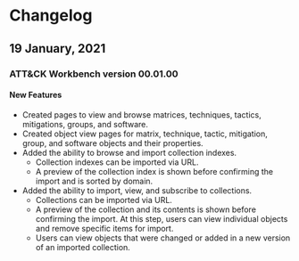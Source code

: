 <!--    CHANGELOG FORMAT                                                -->
<!--                                                                    -->
<!--    Completed Entry template:                                       -->
<!--                                                                    -->
<!--    ## Date in DD MMM YYYY format                                   -->
<!--    ### ATT&CK Workbench version ##.##.##                           -->
<!--    #### New Features                                               -->
<!--    #### Improvements                                               -->
<!--    #### Fixes                                                      -->
<!--                                                                    -->
<!--    Entries for pull request template:                              -->
<!--                                                                    -->
<!--    ## Changes staged on develop                                    -->
<!--    #### New Features                                               -->
<!--    #### Improvements                                               -->
<!--    #### Fixes                                                      -->
<!--                                                                    -->
<!--                                                                    -->
<!--    VERSION NUMBERING                                               -->
<!--                                                                    -->
<!--    app versions are set up in a major.minor.patch format:          -->
<!--    MAJOR updates are when we release major new features or         -->
<!--          pages                                                     -->
<!--    MINOR updates are when we improve a small number of             -->
<!--          existing features                                         -->
<!--    PATCH updates are when a bugfix is made without the             -->
<!--          addition of notable features. When PATCH is 0 it can      -->
<!--          be omitted                                                -->
<!--                                                                    -->
<!--    Versions must match across repos, and must be reflected in      -->
<!--    each repo's package.json file's version marking.                -->

# Changelog

## 19 January, 2021
### ATT&CK Workbench version 00.01.00
#### New Features
- Created pages to view and browse matrices, techniques, tactics, mitigations, groups, and software.
- Created object view pages for matrix, technique, tactic, mitigation, group, and software objects and their properties.
- Added the ability to browse and import collection indexes.
    - Collection indexes can be imported via URL.
    - A preview of the collection index is shown before confirming the import and is sorted by domain.
- Added the ability to import, view, and subscribe to collections.
    - Collections can be imported via URL.
    - A preview of the collection and its contents is shown before confirming the import. At this step, users can view individual objects and remove specific items for import.
    - Users can view objects that were changed or added in a new version of an imported collection.